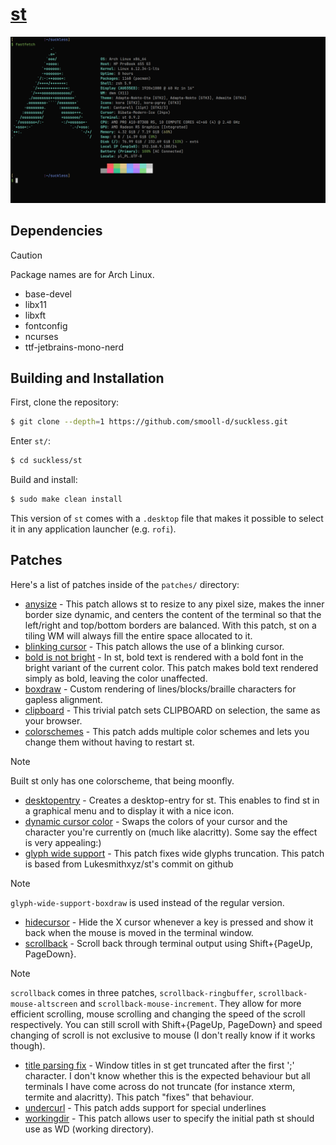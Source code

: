# [st](st.suckless.org)
<p align="center">
    <img src="../assets/st_current_configuration.png" alt="st Showcase">
</p>

## Dependencies
>[!CAUTION]
>Package names are for Arch Linux.

- base-devel
- libx11
- libxft
- fontconfig
- ncurses
- ttf-jetbrains-mono-nerd

## Building and Installation
First, clone the repository:

```bash
$ git clone --depth=1 https://github.com/smooll-d/suckless.git
```

Enter `st/`:

```bash
$ cd suckless/st
```

Build and install:

```bash
$ sudo make clean install
```

This version of `st` comes with a `.desktop` file that makes it possible to select it in any application launcher (e.g. `rofi`).

## Patches
Here's a list of patches inside of the `patches/` directory:

- [anysize](https://st.suckless.org/patches/anysize/) - This patch allows st to resize to any pixel size, makes the inner border size dynamic, and centers the content of the terminal so that the left/right and top/bottom borders are balanced. With this patch, st on a tiling WM will always fill the entire space allocated to it.
- [blinking cursor](https://st.suckless.org/patches/blinking_cursor/) - This patch allows the use of a blinking cursor.
- [bold is not bright](https://st.suckless.org/patches/bold-is-not-bright/) - In st, bold text is rendered with a bold font in the bright variant of the current color. This patch makes bold text rendered simply as bold, leaving the color unaffected.
- [boxdraw](https://st.suckless.org/patches/boxdraw/) - Custom rendering of lines/blocks/braille characters for gapless alignment.
- [clipboard](https://st.suckless.org/patches/clipboard/) - This trivial patch sets CLIPBOARD on selection, the same as your browser.
- [colorschemes](https://st.suckless.org/patches/colorschemes/) - This patch adds multiple color schemes and lets you change them without having to restart st.

>[!NOTE]
>Built st only has one colorscheme, that being moonfly.

- [desktopentry](https://st.suckless.org/patches/desktopentry/) - Creates a desktop-entry for st. This enables to find st in a graphical menu and to display it with a nice icon.
- [dynamic cursor color](https://st.suckless.org/patches/dynamic-cursor-color/) - Swaps the colors of your cursor and the character you're currently on (much like alacritty). Some say the effect is very appealing:)
- [glyph wide support](https://st.suckless.org/patches/glyph_wide_support/) - This patch fixes wide glyphs truncation. This patch is based from Lukesmithxyz/st's commit on github

>[!NOTE]
>`glyph-wide-support-boxdraw` is used instead of the regular version.

- [hidecursor](https://st.suckless.org/patches/hidecursor/) - Hide the X cursor whenever a key is pressed and show it back when the mouse is moved in the terminal window.
- [scrollback](https://st.suckless.org/patches/scrollback/) - Scroll back through terminal output using Shift+{PageUp, PageDown}.

>[!NOTE]
>`scrollback` comes in three patches, `scrollback-ringbuffer`, `scrollback-mouse-altscreen` and `scrollback-mouse-increment`.
>They allow for more efficient scrolling, mouse scrolling and changing the speed of the scroll respectively. You can still scroll with Shift+{PageUp, PageDown} and speed changing of scroll is not exclusive to mouse (I don't really know if it works though).

- [title parsing fix](https://st.suckless.org/patches/title_parsing_fix/) - Window titles in st get truncated after the first ';' character. I don't know whether this is the expected behaviour but all terminals I have come across do not truncate (for instance xterm, termite and alacritty). This patch "fixes" that behaviour.
- [undercurl](https://st.suckless.org/patches/undercurl/) - This patch adds support for special underlines
- [workingdir](https://st.suckless.org/patches/workingdir/) - This patch allows user to specify the initial path st should use as WD (working directory).
